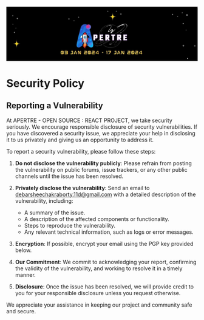 ![logo](./assets/logo.jpg)

# Security Policy

## Reporting a Vulnerability

At APERTRE - OPEN SOURCE : REACT PROJECT, we take security seriously. We encourage responsible disclosure of security vulnerabilities. If you have discovered a security issue, we appreciate your help in disclosing it to us privately and giving us an opportunity to address it.

To report a security vulnerability, please follow these steps:

1. **Do not disclose the vulnerability publicly**: Please refrain from posting the vulnerability on public forums, issue trackers, or any other public channels until the issue has been resolved.

2. **Privately disclose the vulnerability**: Send an email to [debarsheechakraborty.11d@gmail.com](mailto:debarsheechakraborty.11d@gmail.com) with a detailed description of the vulnerability, including:

   - A summary of the issue.
   - A description of the affected components or functionality.
   - Steps to reproduce the vulnerability.
   - Any relevant technical information, such as logs or error messages.

3. **Encryption**: If possible, encrypt your email using the PGP key provided below.

4. **Our Commitment**: We commit to acknowledging your report, confirming the validity of the vulnerability, and working to resolve it in a timely manner.

5. **Disclosure**: Once the issue has been resolved, we will provide credit to you for your responsible disclosure unless you request otherwise.

We appreciate your assistance in keeping our project and community safe and secure.
